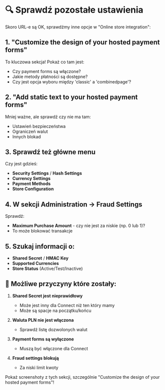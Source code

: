# 🔍 Sprawdź pozostałe ustawienia

Skoro URL-e są OK, sprawdźmy inne opcje w "Online store integration":

## 1. **"Customize the design of your hosted payment forms"**
To kluczowa sekcja! Pokaż co tam jest:
- Czy payment forms są włączone?
- Jakie metody płatności są dostępne?
- Czy jest opcja wyboru między 'classic' a 'combinedpage'?

## 2. **"Add static text to your hosted payment forms"**
Mniej ważne, ale sprawdź czy nie ma tam:
- Ustawień bezpieczeństwa
- Ograniczeń walut
- Innych blokad

## 3. **Sprawdź też główne menu**
Czy jest gdzieś:
- **Security Settings** / **Hash Settings**
- **Currency Settings**
- **Payment Methods**
- **Store Configuration**

## 4. **W sekcji Administration → Fraud Settings**
Sprawdź:
- **Maximum Purchase Amount** - czy nie jest za niskie (np. 0 lub 1)?
- To może blokować transakcje

## 5. **Szukaj informacji o:**
- **Shared Secret** / **HMAC Key**
- **Supported Currencies**
- **Store Status** (Active/Test/Inactive)

## 🚨 Możliwe przyczyny które zostały:

1. **Shared Secret jest nieprawidłowy**
   - Może jest inny dla Connect niż ten który mamy
   - Może są spacje na początku/końcu

2. **Waluta PLN nie jest włączona**
   - Sprawdź listę dozwolonych walut

3. **Payment forms są wyłączone**
   - Muszą być włączone dla Connect

4. **Fraud settings blokują**
   - Za niski limit kwoty

Pokaż screenshoty z tych sekcji, szczególnie "Customize the design of your hosted payment forms"!